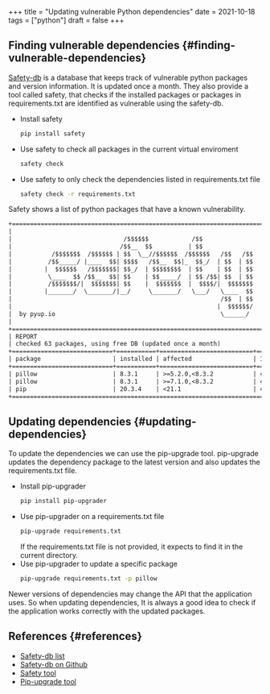+++
title = "Updating vulnerable Python dependencies"
date = 2021-10-18
tags = ["python"]
draft = false
+++

## Finding vulnerable dependencies {#finding-vulnerable-dependencies}

[Safety-db](https://github.com/pyupio/safety-db) is a database that keeps track of vulnerable python packages and version information.
It is updated once a month.
They also provide a tool called safety, that checks if the installed packages or packages in requirements.txt
are identified as vulnerable using the safety-db.

-   Install safety
    ```bash
    pip install safety
    ```
-   Use safety to check all packages in the current virtual enviroment
    ```bash
    safety check
    ```
-   Use safety to only check the dependencies listed in requirements.txt file
    ```bash
    safety check -r requirements.txt
    ```

Safety shows a list of python packages that have a known vulnerability.

```txt
+==============================================================================+
|                                                                              |
|                               /$$$$$$            /$$                         |
|                              /$$__  $$          | $$                         |
|           /$$$$$$$  /$$$$$$ | $$  \__//$$$$$$  /$$$$$$   /$$   /$$           |
|          /$$_____/ |____  $$| $$$$   /$$__  $$|_  $$_/  | $$  | $$           |
|         |  $$$$$$   /$$$$$$$| $$_/  | $$$$$$$$  | $$    | $$  | $$           |
|          \____  $$ /$$__  $$| $$    | $$_____/  | $$ /$$| $$  | $$           |
|          /$$$$$$$/|  $$$$$$$| $$    |  $$$$$$$  |  $$$$/|  $$$$$$$           |
|         |_______/  \_______/|__/     \_______/   \___/   \____  $$           |
|                                                          /$$  | $$           |
|                                                         |  $$$$$$/           |
|  by pyup.io                                              \______/            |
|                                                                              |
+==============================================================================+
| REPORT                                                                       |
| checked 63 packages, using free DB (updated once a month)                    |
+============================+===========+==========================+==========+
| package                    | installed | affected                 | ID       |
+============================+===========+==========================+==========+
| pillow                     | 8.3.1     | >=5.2.0,<8.3.2           | 41271    |
| pillow                     | 8.3.1     | >=7.1.0,<8.3.2           | 41277    |
| pip                        | 20.3.4    | <21.1                    | 40291    |
+==============================================================================+
```


## Updating dependencies {#updating-dependencies}

To update the dependencies we can use the pip-upgrade tool.
pip-upgrade updates the dependency package to the latest version and also updates the requirements.txt file.

-   Install pip-upgrader
    ```bash
    pip install pip-upgrader
    ```
-   Use pip-upgrader on a requirements.txt file
    ```bash
    pip-upgrade requirements.txt
    ```
    If the requirements.txt file is not provided, it expects to find it in the current directory.
-   Use pip-upgrader to update a specific package
    ```bash
    pip-upgrade requirements.txt -p pillow
    ```

Newer versions of dependencies may change the API that the application uses.
So when updating dependencies, It is always a good idea to check if the application works correctly with the updated packages.


## References {#references}

-   [Safety-db list](https://pyupio.github.io/safety-db/)
-   [Safety-db on Github](https://github.com/pyupio/safety-db)
-   [Safety tool](https://pypi.org/project/safety/)
-   [Pip-upgrade tool](https://pypi.org/project/pip-upgrader/)
